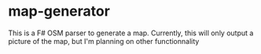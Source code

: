 map-generator
=============

This is a F# OSM parser to generate a map. Currently, this will only output a picture of the map, but I'm planning on other functionnality 
